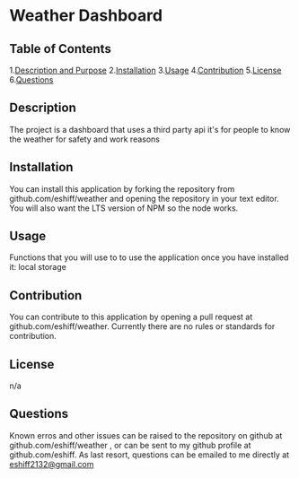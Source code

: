 # Weather Dashboard
## Table of Contents
1.[Description and Purpose](#description)
2.[Installation](#installation)
3.[Usage](#usage)
4.[Contribution](#contribution)
5.[License](#license)
6.[Questions](#questions)
## Description
The project is a dashboard that uses a third party api 
it's for people to know the weather for safety and work reasons
## Installation
You can install this application by forking the repository from github.com/eshiff/weather and opening the repository in your text editor.  You will also want the LTS version of NPM so the node works.
## Usage
Functions that you will use to to use the application once you have installed it:
local storage
## Contribution
You can contribute to this application by opening a pull request at github.com/eshiff/weather.  Currently there are no rules or standards for contribution.
## License
n/a
## Questions
Known erros and other issues can be raised to the repository on github at github.com/eshiff/weather , or can be sent to my github profile at github.com/eshiff. As last resort, questions can be emailed to me directly at eshiff2132@gmail.com
